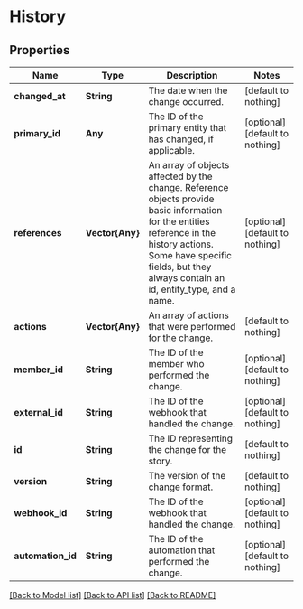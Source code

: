 # History


## Properties
Name | Type | Description | Notes
------------ | ------------- | ------------- | -------------
**changed_at** | **String** | The date when the change occurred. | [default to nothing]
**primary_id** | **Any** | The ID of the primary entity that has changed, if applicable. | [optional] [default to nothing]
**references** | **Vector{Any}** | An array of objects affected by the change. Reference objects provide basic information for the entities reference in the history actions. Some have specific fields, but they always contain an id, entity_type, and a name. | [optional] [default to nothing]
**actions** | **Vector{Any}** | An array of actions that were performed for the change. | [default to nothing]
**member_id** | **String** | The ID of the member who performed the change. | [optional] [default to nothing]
**external_id** | **String** | The ID of the webhook that handled the change. | [optional] [default to nothing]
**id** | **String** | The ID representing the change for the story. | [default to nothing]
**version** | **String** | The version of the change format. | [default to nothing]
**webhook_id** | **String** | The ID of the webhook that handled the change. | [optional] [default to nothing]
**automation_id** | **String** | The ID of the automation that performed the change. | [optional] [default to nothing]


[[Back to Model list]](../README.md#models) [[Back to API list]](../README.md#api-endpoints) [[Back to README]](../README.md)


